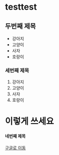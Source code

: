 # testtest

## 두번째 제목
- 강아지
- 고양이
- 사자
- 호랑이

### 세번째 제목
1. 강아지
2. 고양이
3. 사자
4. 호랑이

  <h1>이렇게 쓰세요</h1>
  
#### 네번째 제목

[구글로 이동](http://google.com)
